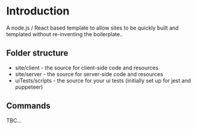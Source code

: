 # Introduction 

A node.js / React based template to allow sites to be quickly built and templated without re-inventing the boilerplate..

## Folder structure

- site/client - the source for client-side code and resources
- site/server - the source for server-side code and resources
- uiTests/scripts - the source for your ui tests (initially set up for jest and puppeteer)

## Commands 

TBC...